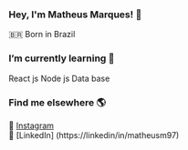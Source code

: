 ### Hey, I'm Matheus Marques! 👋


🇧🇷 Born in Brazil <br>

### I’m currently learning 🌱
React js
Node js
Data base
### Find me elsewhere 🌎


📸 [Instagram](https://instagram.com/lucasmontano) <br>
💼 [LinkedIn] (https://linkedin/in/matheusm97)

<!--
**matheus097/matheus097** is a ✨ _special_ ✨ repository because its `README.md` (this file) appears on your GitHub profile.

Here are some ideas to get you started:

- 🔭 I’m currently working on ...
- 🌱 I’m currently learning ...
- 👯 I’m looking to collaborate on ...
- 🤔 I’m looking for help with ...
- 💬 Ask me about ...
- 📫 How to reach me: ...
- 😄 Pronouns: ...
- ⚡ Fun fact: ...
-->
